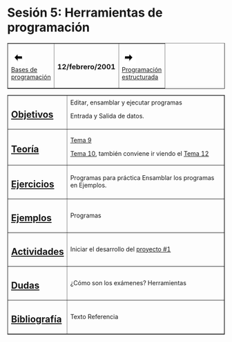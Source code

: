  

Sesión 5: Herramientas de programación
======================================

<table border="1" cellpadding="2">

<tbody>

<tr>

<td>

[![Sesión Anterior](../../images/anterior.gif)  
Bases de  
programación](sv04.md)

</td>

<td>

### 12/febrero/2001

</td>

<td>

[![Sesión Siguiente](../../images/sigue.gif)  
Programación  
estructurada](../Sesiones/sv06.md)

</td>

</tr>

</tbody>

</table>
<table border="1" cellpadding="2">

<tbody>

<tr>

<td>

## [Objetivos](../Objetivos/obj05.md)

</td>

<td>Editar, ensamblar y ejecutar programas

Entrada y Salida de datos.

</td>

</tr>

<tr>

<td>

## [Teoría](../Temas/clase09.md#teoria)

</td>

<td>

[Tema 9](../Temas/clase09.md)

[Tema 10](../Temas/clase10.md), también conviene ir viendo el [Tema 12](../Temas/clase12.md)

</td>

</tr>

<tr>

<td>

## [Ejercicios](../Ejercicios/ejer05.md#Ejercicios)

</td>

<td>Programas para práctica  
Ensamblar los programas en Ejemplos.</td>

</tr>

<tr>

<td>

## [Ejemplos](../Ejemplos/ejem07.md)

</td>

<td>Programas</td>

</tr>

<tr>

<td>

## [Actividades](../Actividades/actv05.md)

</td>

<td>

Iniciar el desarrollo del [proyecto #1](../proyectos/proy1v.md)</td>

</tr>

<tr>

<td>

## [Dudas](../FAQs/dudas05.md)

</td>

<td>¿Cómo son los exámenes?  
Herramientas</td>

</tr>

<tr>

<td>

## [Bibliografía](../Temas/clase09.md#bibliografía)

</td>

<td>Texto  
Referencia</td>

</tr>

</tbody>

</table>